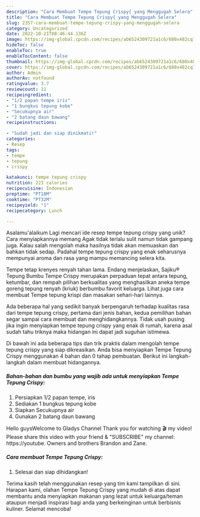 ```yaml
---
description: "Cara Membuat Tempe Tepung Crispy{ yang Menggugah Selera"
title: "Cara Membuat Tempe Tepung Crispy{ yang Menggugah Selera"
slug: 2357-cara-membuat-tempe-tepung-crispy-yang-menggugah-selera
category: Uncategorized
date: 2022-10-21T08:46:44.136Z
image: https://img-global.cpcdn.com/recipes/ab6524309721a1c6/680x482cq70/tempe-tepung-crispy-foto-resep-utama.jpg
hideToc: false
enableToc: true
enableTocContent: false
thumbnail: https://img-global.cpcdn.com/recipes/ab6524309721a1c6/680x482cq70/tempe-tepung-crispy-foto-resep-utama.jpg
cover: https://img-global.cpcdn.com/recipes/ab6524309721a1c6/680x482cq70/tempe-tepung-crispy-foto-resep-utama.jpg
author: Admin
authorAv: notfound
ratingvalue: 3.7
reviewcount: 11
recipeingredient:
- "1/2 papan tempe iris"
- "1 bungkus tepung kobe"
- "Secukupnya air"
- "2 batang daun bawang"
recipeinstructions:

- "Sudah jadi dan siap dinikmati!"
categories:
- Resep
tags:
- tempe
- tepung
- crispy

katakunci: tempe tepung crispy 
nutrition: 223 calories
recipecuisine: Indonesian
preptime: "PT18M"
cooktime: "PT32M"
recipeyield: "1"
recipecategory: Lunch

---
```



Asalamu'alaikum Lagi mencari ide resep tempe tepung crispy yang unik? Cara menyiapkannya memang Agak tidak terlalu sulit namun tidak gampang juga. Kalau salah mengolah maka hasilnya tidak akan memuaskan dan bahkan tidak sedap. Padahal tempe tepung crispy yang enak seharusnya mempunyai aroma dan rasa yang mampu memancing selera kita.


Tempe tetap krenyes renyah tahan lama. Endang menjelaskan, Sajiku® Tepung Bumbu Tempe Crispy merupakan perpaduan tepat antara tepung, ketumbar, dan rempah pilihan berkualitas yang menghasilkan aneka tempe goreng tepung renyah (kriuk) berbumbu favorit keluarga. Lihat juga cara membuat Tempe tepung krispi dan masakan sehari-hari lainnya.

Ada beberapa hal yang sedikit banyak berpengaruh terhadap kualitas rasa dari tempe tepung crispy, pertama dari jenis bahan, kedua pemilihan bahan segar sampai cara membuat dan menghidangkannya. Tidak usah pusing jika ingin menyiapkan tempe tepung crispy yang enak di rumah, karena asal sudah tahu triknya maka hidangan ini dapat jadi suguhan istimewa.


Di bawah ini ada beberapa tips dan trik praktis dalam mengolah tempe tepung crispy yang siap dikreasikan. Anda bisa menyiapkan Tempe Tepung Crispy menggunakan 4 bahan dan 0 tahap pembuatan. Berikut ini langkah-langkah dalam membuat hidangannya.

<!--inarticleads1-->

##### Bahan-bahan dan bumbu yang wajib ada untuk menyiapkan Tempe Tepung Crispy:

1. Persiapkan 1/2 papan tempe, iris
1. Sediakan 1 bungkus tepung kobe
1. Siapkan Secukupnya air
1. Gunakan 2 batang daun bawang


Hello guysWelcome to Gladys Channel Thank you for watching 🎬 my video! Please share this video with your friend &amp; &#34;SUBSCRIBE&#34; my channel: https://youtube. Owners and brothers Brandon and Zane. 

<!--inarticleads2-->

##### Cara membuat Tempe Tepung Crispy:


1. Selesai dan siap dihidangkan!



Terima kasih telah menggunakan resep yang tim kami tampilkan di sini. Harapan kami, olahan Tempe Tepung Crispy yang mudah di atas dapat membantu anda menyiapkan makanan yang lezat untuk keluarga/teman ataupun menjadi inspirasi bagi anda yang berkeinginan untuk berbisnis kuliner. Selamat mencoba!
